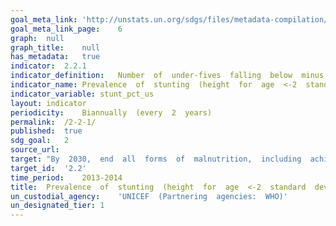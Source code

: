 ```yaml
---	
goal_meta_link:	'http://unstats.un.org/sdgs/files/metadata-compilation/Metadata-Goal-2.pdf'
goal_meta_link_page:	6
graph:	null
graph_title:	null  
has_metadata:	true
indicator:	2.2.1
indicator_definition:	Number  of  under-fives  falling  below  minus  2  standard  deviations  from  the  median  height-for-age  of  the  reference  population.Children  under  5  years  of  age  in  the  surveyed  population
indicator_name:	Prevalence  of  stunting  (height  for  age  <-2  standard  deviation  from  the  median  of  the  World  Health  Organization  (WHO)  Child  Growth  Standards)  among  children  under  5  years  of  age
indicator_variable:	stunt_pct_us
layout:	indicator
periodicity:	Biannually  (every  2  years)
permalink:	/2-2-1/
published:	true
sdg_goal:	2
source_url:	
target:	"By  2030,  end  all  forms  of  malnutrition,  including  achieving,  by  2025,  the  internationally  agreed  targets  on  stunting  and  wasting  in  children  under  5  years  of  age,  and  address  the  nutritional  needs  of  adolescent  girls,  pregnant  and  lactating  women  and  older  persons."
target_id:	'2.2'
time_period:	2013-2014
title:	Prevalence  of  stunting  (height  for  age  <-2  standard  deviation  from  the  median  of  the  World  Health  Organization  (WHO)  Child  Growth  Standards)  among  children  under  5  years  of  age
un_custodial_agency:	'UNICEF  (Partnering  agencies:  WHO)'
un_designated_tier:	1
---	
```

